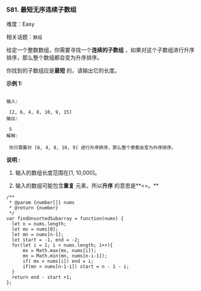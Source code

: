 ### 581. 最短无序连续子数组

难度：Easy

相关话题：`数组`

给定一个整数数组，你需要寻找一个**连续的子数组** ，如果对这个子数组进行升序排序，那么整个数组都会变为升序排序。



你找到的子数组应是**最短** 的，请输出它的长度。



**示例 1:** 





```

输入:

 [2, 6, 4, 8, 10, 9, 15]
输出:

 5
解释:

 你只需要对 [6, 4, 8, 10, 9] 进行升序排序，那么整个表都会变为升序排序。

```


**说明 :** 




1. 输入的数组长度范围在[1, 10,000]。

2. 输入的数组可能包含**重复** 元素，所以**升序** 的意思是**<=。** 






```
/**
 * @param {number[]} nums
 * @return {number}
 */
var findUnsortedSubarray = function(nums) {
  let n = nums.length;
  let mx = nums[0];
  let mn = nums[n-1];
  let start = -1, end = -2;
  for(let i = 1; i < nums.length; i++){
      mx = Math.max(mx, nums[i]);
      mn = Math.min(mn, nums[n-i-1]);
      if( mx > nums[i]) end = i;
      if(mn < nums[n-1-i]) start = n - 1 - i;
  }
  return end - start +1;
};



```

